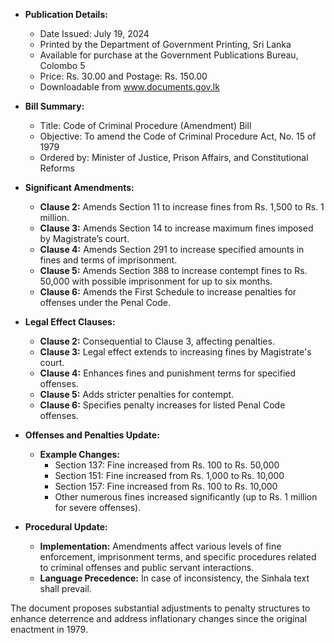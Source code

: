 - **Publication Details:**
  - Date Issued: July 19, 2024
  - Printed by the Department of Government Printing, Sri Lanka
  - Available for purchase at the Government Publications Bureau, Colombo 5
  - Price: Rs. 30.00 and Postage: Rs. 150.00
  - Downloadable from www.documents.gov.lk

- **Bill Summary:**
  - Title: Code of Criminal Procedure (Amendment) Bill
  - Objective: To amend the Code of Criminal Procedure Act, No. 15 of 1979
  - Ordered by: Minister of Justice, Prison Affairs, and Constitutional Reforms

- **Significant Amendments:**
  - **Clause 2:** Amends Section 11 to increase fines from Rs. 1,500 to Rs. 1 million.
  - **Clause 3:** Amends Section 14 to increase maximum fines imposed by Magistrate’s court.
  - **Clause 4:** Amends Section 291 to increase specified amounts in fines and terms of imprisonment.
  - **Clause 5:** Amends Section 388 to increase contempt fines to Rs. 50,000 with possible imprisonment for up to six months.
  - **Clause 6:** Amends the First Schedule to increase penalties for offenses under the Penal Code.

- **Legal Effect Clauses:**
  - **Clause 2:** Consequential to Clause 3, affecting penalties.
  - **Clause 3:** Legal effect extends to increasing fines by Magistrate's court.
  - **Clause 4:** Enhances fines and punishment terms for specified offenses.
  - **Clause 5:** Adds stricter penalties for contempt.
  - **Clause 6:** Specifies penalty increases for listed Penal Code offenses.

- **Offenses and Penalties Update:**
  - **Example Changes:**
    - Section 137: Fine increased from Rs. 100 to Rs. 50,000
    - Section 151: Fine increased from Rs. 1,000 to Rs. 10,000
    - Section 157: Fine increased from Rs. 100 to Rs. 10,000
    - Other numerous fines increased significantly (up to Rs. 1 million for severe offenses).

- **Procedural Update:**
  - **Implementation:** Amendments affect various levels of fine enforcement, imprisonment terms, and specific procedures related to criminal offenses and public servant interactions.
  - **Language Precedence:** In case of inconsistency, the Sinhala text shall prevail. 

The document proposes substantial adjustments to penalty structures to enhance deterrence and address inflationary changes since the original enactment in 1979.
